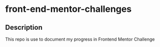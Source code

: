 ﻿# front-end-mentor-challenges

## Description

This repo is use to document my progress in Frontend Mentor Challenge
